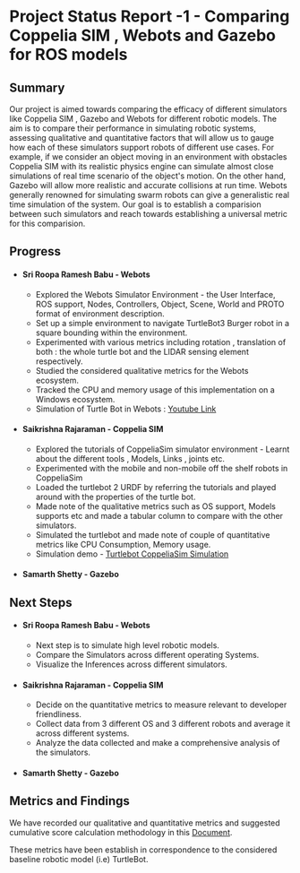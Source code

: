 # Project Status Report -1 - Comparing Coppelia SIM , Webots and Gazebo for ROS models

## Summary 


Our project is aimed towards comparing the efficacy of different simulators like Coppelia SIM , Gazebo and Webots for different robotic models. The aim is to compare their performance in simulating robotic systems, assessing qualitative and quantitative factors that will allow us to gauge how each of these simulators support robots of different use cases. For example, if we consider an object moving in an environment with obstacles Coppelia SIM with its realistic physics engine can simulate almost close simulations of real time scenario of the object's motion. On the other hand, Gazebo will allow more realistic and accurate collisions at run time. Webots generally renowned for simulating swarm robots can give a generalistic real time simulation of the system. Our goal is to establish a comparision between such simulators and reach towards establishing a universal metric for this comparision.  


## Progress

* #### Sri Roopa Ramesh Babu - Webots
    * Explored the Webots Simulator Environment - the User Interface, ROS support, Nodes, Controllers, Object, Scene, World and PROTO format of environment description.
    * Set up a simple environment to navigate TurtleBot3 Burger robot in a square bounding within the environment.
    * Experimented with various metrics including rotation , translation of both : the whole turtle bot and the LIDAR sensing element respectively.
    * Studied the considered qualitative metrics for the Webots ecosystem.
    * Tracked the CPU and memory usage of this implementation on a Windows ecosystem.
    * Simulation of Turtle Bot in Webots : [Youtube Link](https://www.youtube.com/watch?v=Kr2a7oU1kHg)

* #### Saikrishna Rajaraman - Coppelia SIM
   * Explored the tutorials of CoppeliaSim simulator environment - Learnt about the different tools , Models, Links , joints etc.
   * Experimented with the mobile and non-mobile off the shelf robots in CoppeliaSim
   * Loaded the turtlebot 2 URDF by referring the tutorials and played around with the properties of the turtle bot.
   * Made note of the qualitative metrics such as OS support, Models supports etc and made a tabular column to compare with the other simulators.
   * Simulated the turtlebot and made note of couple of quantitative metrics like CPU Consumption, Memory usage.
   * Simulation demo - [Turtlebot CoppeliaSim Simulation](https://youtu.be/XnH3cdLI9Hk)

* #### Samarth Shetty - Gazebo 

## Next Steps

* #### Sri Roopa Ramesh Babu - Webots
    * Next step is to simulate high level robotic models. 
    * Compare the Simulators across different operating Systems.
    * Visualize the Inferences across different simulators.
* #### Saikrishna Rajaraman - Coppelia SIM
    * Decide on the quantitative metrics to measure relevant to developer friendliness.
    * Collect data from 3 different OS and 3 different robots and average it across different systems.
    * Analyze the data collected and make a comprehensive analysis of the simulators. 
* #### Samarth Shetty - Gazebo 

## Metrics and Findings

We have recorded our qualitative and quantitative metrics and suggested cumulative score calculation methodology in this [Document](https://docs.google.com/document/d/1laHSenIYe3555zsrR800GbXGSxZrP3JGpSoGkAFmqZk/edit?usp=sharing).

These metrics have been establish in correspondence to the considered baseline robotic model (i.e) TurtleBot.

